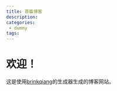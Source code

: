 ```yaml
---
title: 首篇博客
description:
categories:
 - dummy 
tags:
---
```


# 欢迎！
这是使用[brinkqiang](https://github.com/brinkqiang)的生成器生成的博客网站。

